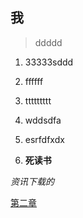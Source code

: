 ## 我

> ddddd

1. 33333sddd 
2. ffffff
3. ttttttttt

4. wddsdfa

5. esrfdfxdx
6. **死读书**

_资讯下载的_

[第二章](/hello.md)



